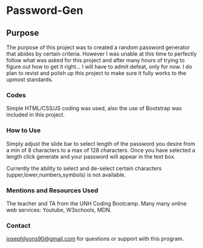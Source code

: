 # Password-Gen

## Purpose

The purpose of this project was to created a random password generator that abides by certain criteria. However I was unable at this time to perfectly follow what was asked for this project and after many hours of trying to figure out how to get it right... I will have to admit defeat, only for now. I do plan to revist and polish up this project to make sure it fully works to the upmost standards. 

### Codes 
Simple HTML/CSS/JS coding was used, also the use of Bootstrap was included in this project. 

### How to Use 
Simply adjust the slide bar to select length of the password you desire from a min of 8 characters to a max of 128 characters. Once you have selected a length click generate and your password will appear in the text box. 

Currently the ability to select and de-select certain characters (upper,lower,numbers,symbols) is not available. 

### Mentions and Resources Used
The teacher and TA from the UNH Coding Bootcamp.
Many many online web services: Youtube, W3schools, MDN. 

### Contact 
josephjlyons90@gmail.com for questions or support with this program. 